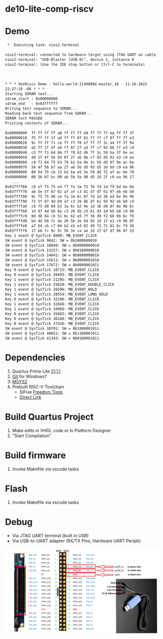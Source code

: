 # de10-lite-comp-riscv

# Demo
```
 *  Executing task: nios2-terminal 

nios2-terminal: connected to hardware target using JTAG UART on cable
nios2-terminal: "USB-Blaster [USB-0]", device 1, instance 0
nios2-terminal: (Use the IDE stop button or Ctrl-C to terminate)



* * * VexRiscv Demo - hello-world-2149080e-master.18 - 11-26-2022 22:37:19 -06 * * *
Starting SDRAM test...
sdram_start : 0x00000000
sdram_end   : 0x03ffffff
Writing test sequence to SDRAM...
Reading back test sequence from SDRAM...
SDRAM test PASSED
Printing contents of SDRAM...

0x00000000  ff ff ff ff a8 ff ff ff d4 ff ff 7f ea ff ff 3f 
0x00000010  f5 ff ff 1f ad ff ff 8f 81 ff ff c7 97 ff ff e3 
0x00000020  9c ff ff f1 ce ff ff 78 e7 ff 7f 3c a4 ff 3f 9e
0x00000030  d2 ff 1f 4f e9 ff 8f 27 a3 ff c7 93 86 ff e3 c9
0x00000040  c3 ff f1 64 b6 ff 78 b2 db 7f 3c 59 ba 3f 9e ac
0x00000050  dd 1f 4f 56 b9 8f 27 ab 8b c7 93 d5 92 e3 c9 ea
0x00000060  c9 f1 64 75 b3 78 b2 ba 0e 3c 59 dd 07 9e ac 6e
0x00000070  54 4f 56 b7 aa 27 ab 5b d5 93 d5 2d bd c9 ea 96
0x00000080  89 64 75 cb 13 b2 ba e5 5e 59 dd f2 af ac 6e 79
0x00000090  00 56 b7 bc 00 ab 5b 5e 80 d5 2d 2f c0 ea 96 17
   ...
0x03ffff60  c8 ef f5 75 e4 f7 fa 3a f2 7b 7d 1d f9 bd be 0e
0x03ffff70  ab 5e 5f 87 02 af af c3 81 d7 d7 61 97 eb eb b0
0x03ffff80  9c f5 75 d8 ce fa 3a 6c 67 7d 1d 36 e4 be 0e 9b
0x03ffff90  72 5f 87 4d b9 af c3 26 8b d7 61 93 92 eb b0 c9
0x03ffffa0  c9 75 d8 64 b3 3a 6c b2 0e 1d 36 d9 87 0e 9b 6c
0x03ffffb0  14 87 4d b6 8a c3 26 5b c5 61 93 2d b5 b0 c9 96 
0x03ffffc0  0d d8 64 cb 51 6c b2 e5 7f 36 d9 f2 68 9b 6c f9 
0x03ffffd0  b4 4d b6 7c da 26 5b 3e 6d 93 2d 1f e1 c9 96 8f
0x03ffffe0  a7 64 cb c7 04 b2 e5 e3 02 d9 f2 71 81 6c f9 38
0x03fffff0  17 b6 7c 9c 5c 5b 3e ce ae 2d 1f 67 d7 96 8f 33
Key 1 event @ SysTick 8000: MB_EVENT_CLICK
SW event @ SysTick 9642: SW = 0b1000000010
SW event @ SysTick 10848: SW = 0b0000000010
SW event @ SysTick 13157: SW = 0b0100000010
SW event @ SysTick 14641: SW = 0b0000000010
SW event @ SysTick 15611: SW = 0b0000001010
SW event @ SysTick 17672: SW = 0b0000001011
Key 0 event @ SysTick 18715: MB_EVENT_CLICK
Key 0 event @ SysTick 20493: MB_EVENT_CLICK
Key 1 event @ SysTick 21295: MB_EVENT_CLICK
Key 1 event @ SysTick 25020: MB_EVENT_DOUBLE_CLICK
Key 1 event @ SysTick 26590: MB_EVENT_HOLD
Key 1 event @ SysTick 28554: MB_EVENT_LONG_HOLD
Key 0 event @ SysTick 32196: MB_EVENT_CLICK
Key 1 event @ SysTick 32846: MB_EVENT_CLICK
Key 1 event @ SysTick 34966: MB_EVENT_CLICK
Key 0 event @ SysTick 35603: MB_EVENT_CLICK
Key 0 event @ SysTick 36168: MB_EVENT_CLICK
Key 0 event @ SysTick 37426: MB_EVENT_CLICK
SW event @ SysTick 38701: SW = 0b1000001011
SW event @ SysTick 40651: SW = 0b1100001011
SW event @ SysTick 41343: SW = 0b0100001011
```

# Dependencies
1. Quartus Prime Lite [21.1.1](https://www.intel.com/content/www/us/en/software-kit/736572/intel-quartus-prime-lite-edition-design-software-version-21-1-1-for-windows.html)
2. [Git](https://gitforwindows.org/) for Windows?
3. [MSYS2](https://www.msys2.org/#installation)
4. Prebuilt RISC-V Toolchain
    - SiFive [Freedom Tools](https://github.com/sifive/freedom-tools/releases)
    - [Direct Link](https://static.dev.sifive.com/dev-tools/freedom-tools/v2020.12/riscv64-unknown-elf-toolchain-10.2.0-2020.12.8-x86_64-w64-mingw32.zip)

# Build Quartus Project
1. Make edits in VHDL code or in Platform Designer
2. "Start Compilation"

# Build firmware
1. Invoke Makefile via vscode tasks

# Flash
1. Invoke Makefile via vscode tasks

# Debug
- Via JTAG UART terminal (built in USB)
- Via USB-to-UART adapter (RX/TX Pins, Hardware UART Periph)

![](img/uart0_wiring.png)
